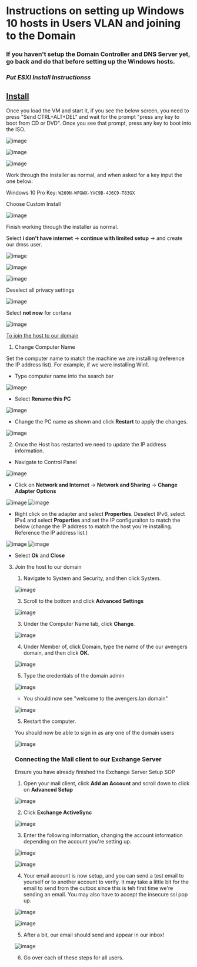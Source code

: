 # Instructions on setting up Windows 10 hosts in Users VLAN and joining to the Domain

### If you haven't setup the Domain Controller and DNS Server yet, go back and do that before setting up the Windows hosts.

### ***Put ESXI Install Instructionss***

## <b><u>Install</u></b>

Once you load the VM and start it, if you see the below screen, you need to press "Send CTRL+ALT+DEL" and wait for the prompt "press any key to boot from CD or DVD". Once you see that prompt, press any key to boot into the ISO.

![image](https://github.com/jonezy35/Training-Environment/blob/main/images/Screenshot%202023-03-19%20at%201.23.43%20PM.png?raw=true)

![image](https://github.com/jonezy35/Training-Environment/blob/main/images/Screenshot%202023-03-19%20at%201.23.58%20PM.png?raw=true)

![image](https://github.com/jonezy35/Training-Environment/blob/main/images/Screenshot%202023-03-19%20at%201.24.45%20PM.png?raw=true)

Work through the installer as normal, and when asked for a key input the one below:

Windows 10 Pro Key: `W269N-WFGWX-YVC9B-4J6C9-T83GX`

Choose Custom Install

![image](https://github.com/jonezy35/Training-Environment/blob/main/images/Screenshot%202023-03-19%20at%201.28.33%20PM.png?raw=true)

Finish working through the installer as normal.

Select **i don't have internet** -> **continue with limited setup** -> and create our dmss user.

![image](https://github.com/jonezy35/Training-Environment/blob/main/images/Screenshot%202023-03-19%20at%203.29.58%20PM.png?raw=true)

![image](https://github.com/jonezy35/Training-Environment/blob/main/images/Screenshot%202023-03-19%20at%203.30.09%20PM.png?raw=true)

![image](https://github.com/jonezy35/Training-Environment/blob/main/images/Screenshot%202023-03-19%20at%203.30.26%20PM.png?raw=true)

Deselect all privacy settings

![image](https://github.com/jonezy35/Training-Environment/blob/main/images/Screenshot%202023-03-19%20at%203.32.35%20PM.png?raw=true)

Select **not now** for cortana

![image](https://github.com/jonezy35/Training-Environment/blob/main/images/Screenshot%202023-03-19%20at%203.32.53%20PM.png?raw=true)



<u>To join the host to our domain</u>

1. Change Computer Name

Set the computer name to match the machine we are installing (reference the IP address list). For example, if we were installing Win1.

- Type computer name into the search bar

![image](https://github.com/jonezy35/Training-Environment/blob/main/images/Screenshot%202023-03-18%20at%209.52.21%20AM.png?raw=true)

- Select **Rename this PC**

![image](https://github.com/jonezy35/Training-Environment/blob/main/images/Screenshot%202023-03-18%20at%209.54.12%20AM.png?raw=true)

- Change the PC name as shown and click **Restart** to apply the changes.

![image](https://github.com/jonezy35/Training-Environment/blob/main/images/Screenshot%202023-03-18%20at%209.54.47%20AM.png?raw=true)

2. Once the Host has restarted we need to update the IP address information.

- Navigate to Control Panel

![image](https://github.com/jonezy35/Training-Environment/blob/main/images/Screenshot%202023-03-18%20at%2010.01.40%20AM.png?raw=true)

- Click on **Network and Internet** -> **Network and Sharing** -> **Change Adapter Options**

![image](https://github.com/jonezy35/Training-Environment/blob/main/images/Screenshot%202023-03-18%20at%2010.03.39%20AM.png?raw=true)
![image](https://github.com/jonezy35/Training-Environment/blob/main/images/Screenshot%202023-03-18%20at%2010.03.54%20AM.png?raw=true)

- Right click on the adapter and select **Properties**. Deselect IPv6, select IPv4 and select **Properties** and set the IP configuraiton to match the below (change the IP address to match the host you're installing. Reference the IP address list.)

![image](https://github.com/jonezy35/Training-Environment/blob/main/images/Screenshot%202023-03-18%20at%2010.04.16%20AM.png?raw=true)
![image](https://github.com/jonezy35/Training-Environment/blob/main/images/Screenshot%202023-03-18%20at%2010.06.05%20AM.png?raw=true)

- Select **Ok** and **Close**

3. Join the host to our domain

    1. Navigate to System and Security, and then click System.

    ![image](https://github.com/jonezy35/Training-Environment/blob/main/images/Screenshot%202023-03-18%20at%2010.11.51%20AM.png?raw=true)

    3. Scroll to the bottom and click **Advanced Settings**

    ![image](https://github.com/jonezy35/Training-Environment/blob/main/images/Screenshot%202023-03-18%20at%2010.12.45%20AM.png?raw=true)

    3. Under the Computer Name tab, click **Change**.

    ![image](https://github.com/jonezy35/Training-Environment/blob/main/images/Screenshot%202023-03-18%20at%2010.13.20%20AM.png?raw=true)

    4. Under Member of, click Domain, type the name of the our avengers domain, and then click **OK**.

    ![image](https://github.com/jonezy35/Training-Environment/blob/main/images/Screenshot%202023-03-18%20at%2010.14.13%20AM.png?raw=true)

    5. Type the credentials of the domain admin

    ![image](https://github.com/jonezy35/Training-Environment/blob/main/images/Screenshot%202023-03-18%20at%2010.15.02%20AM.png?raw=true)

    - You should now see "welcome to the avengers.lan domain"

    ![image](https://github.com/jonezy35/Training-Environment/blob/main/images/Screenshot%202023-03-18%20at%2010.15.24%20AM.png?raw=true)

    5. Restart the computer.


    You should now be able to sign in as any one of the domain users

    ![image](https://github.com/jonezy35/Training-Environment/blob/main/images/Screenshot%202023-03-19%20at%203.45.32%20PM.png?raw=true)


    ### Connecting the Mail client to our Exchange Server

    Ensure you have already finished the Exchange Server Setup SOP

    1. Open your mail client, click **Add an Account** and scroll down to click on **Advanced Setup**

    ![image](https://github.com/jonezy35/Training-Environment/blob/main/images/Screenshot%202023-03-20%20at%2011.48.28%20AM.png?raw=true)

    2. Click **Exchange ActiveSync** 

    ![image](https://github.com/jonezy35/Training-Environment/blob/main/images/Screenshot%202023-03-20%20at%2011.48.33%20AM.png?raw=true)

    3. Enter the following information, changing the account information depending on the account you're setting up.

    ![image](https://github.com/jonezy35/Training-Environment/blob/main/images/Screenshot%202023-03-20%20at%2011.49.15%20AM.png?raw=true)

    ![image](https://github.com/jonezy35/Training-Environment/blob/main/images/Screenshot%202023-03-20%20at%2011.49.20%20AM.png?raw=true)

    4. Your email account is now setup, and you can send a test email to yourself or to another account to verify. It may take a little bit for the email to send from the outbox since this is teh first time we're sending an email. You may also have to accept the insecure ssl pop up.

    ![image](https://github.com/jonezy35/Training-Environment/blob/main/images/Screenshot%202023-03-20%20at%2011.49.56%20AM.png?raw=true)

    ![image](https://github.com/jonezy35/Training-Environment/blob/main/images/Screenshot%202023-03-20%20at%2011.50.21%20AM.png?raw=true)

    5. After a bit, our email should send and appear in our inbox!

    ![image](https://github.com/jonezy35/Training-Environment/blob/main/images/Screenshot%202023-03-20%20at%2011.51.21%20AM.png?raw=true)

    6. Go over each of these steps for all users.